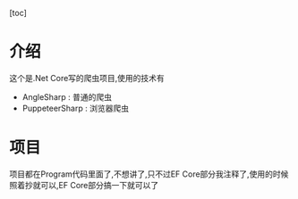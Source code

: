 ﻿[toc]

# 介绍

这个是.Net Core写的爬虫项目,使用的技术有
- AngleSharp : 普通的爬虫
- PuppeteerSharp : 浏览器爬虫

# 项目

项目都在Program代码里面了,不想讲了,只不过EF Core部分我注释了,使用的时候照着抄就可以,EF Core部分搞一下就可以了